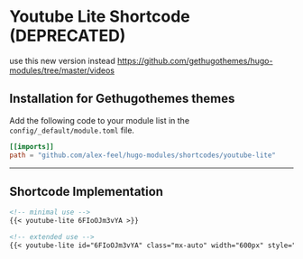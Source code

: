 # Youtube Lite Shortcode (DEPRECATED)

use this new version instead <https://github.com/gethugothemes/hugo-modules/tree/master/videos>

## Installation for Gethugothemes themes

Add the following code to your module list in the `config/_default/module.toml` file.

```toml
[[imports]]
path = "github.com/alex-feel/hugo-modules/shortcodes/youtube-lite"
```

<hr>

## Shortcode Implementation

```md
<!-- minimal use -->
{{< youtube-lite 6FIoOJm3vYA >}}

<!-- extended use -->
{{< youtube-lite id="6FIoOJm3vYA" class="mx-auto" width="600px" style="" attr="" >}}
```
